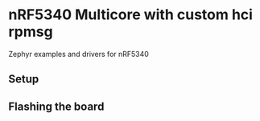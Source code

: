 
# nRF5340 Multicore with custom hci rpmsg 

Zephyr examples and drivers for nRF5340 

## Setup

## Flashing the board 

